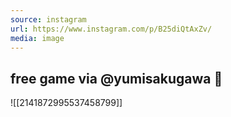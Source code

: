 ```yaml
---
source: instagram
url: https://www.instagram.com/p/B25diQtAxZv/
media: image
---
```


## free game via @yumisakugawa 💫

![[2141872995537458799]]

